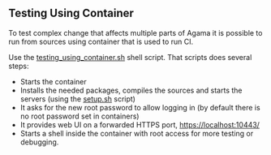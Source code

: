 ## Testing Using Container

To test complex change that affects multiple parts of Agama it is possible to
run from sources using container that is used to run CI.

Use the [testing_using_container.sh](../testing_using_container.sh) shell
script. That scripts does several steps:

- Starts the container
- Installs the needed packages, compiles the sources and starts the servers
  (using the [setup.sh](../setup.sh) script)
- It asks for the new root password to allow logging in (by default there is
  no root password set in containers)
- It provides web UI on a forwarded HTTPS port, <https://localhost:10443/>
- Starts a shell inside the container with root access for more testing or
  debugging.
